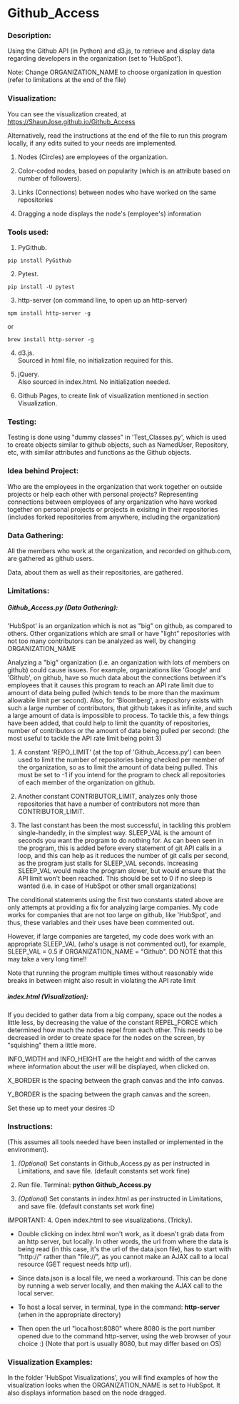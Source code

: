 # Github_Access


### Description:
Using the Github API (in Python) and d3.js, to retrieve and display data regarding developers in the organization (set to 'HubSpot').

Note: Change ORGANIZATION_NAME to choose organization in question (refer to limitations at the end of the file)


### Visualization:
You can see the visualization created, at https://ShaunJose.github.io/Github_Access

Alternatively, read the instructions at the end of the file to run this program locally, if any edits suited to your needs are implemented.

1. Nodes (Circles) are employees of the organization.

2. Color-coded nodes, based on popularity (which is an attribute based on number of followers).

3. Links (Connections) between nodes who have worked on the same repositories

4. Dragging a node displays the node's (employee's) information


### Tools used:
1. PyGithub.   
```
pip install PyGithub
```

2. Pytest.   
  ```
  pip install -U pytest
  ```

3. http-server (on command line, to open up an http-server)
  ```
  npm install http-server -g
  ```

or

  ```
  brew install http-server -g
  ```  

4. d3.js.    
   Sourced in html file, no initialization required for this.

5. jQuery.   
   Also sourced in index.html. No initialization needed.

6. Github Pages, to create link of visualization mentioned in section Visualization.


### Testing:
Testing is done using "dummy classes" in 'Test_Classes.py', which is used to create objects similar to github objects, such as NamedUser, Repository, etc, with similar attributes and functions as the Github objects.


### Idea behind Project:
Who are the employees in the organization that work together on outside projects or help each other with personal projects?
Representing connections between employees of any organization who have worked together on personal projects or projects in exisitng in their repositories (includes forked repositories from anywhere, including the organization)

### Data Gathering:
All the members who work at the organization, and recorded on github.com, are gathered as github users.

Data, about them as well as their repositories, are gathered.


### Limitations:

##### Github_Access.py (Data Gathering):

'HubSpot' is an organization which is not as "big" on github, as compared to others. Other organizations which are small or have "light" repositories with not too many contributors can be analyzed as well, by changing ORGANIZATION_NAME

Analyzing a "big" organization (i.e. an organization with lots of members on github) could cause issues. For example, organizations like 'Google' and 'Github', on github, have so much data about the connections between it's employees that it causes this program to reach an API rate limit due to amount of data being pulled (which tends to be more than the maximum allowable limit per second). Also, for 'Bloomberg', a repository exists with such a large number of contributors, that github takes it as infinite, and such a large amount of data is impossible to process. To tackle this, a few things have been added, that could help to limit the quantity of repositories, number of contributors or the amount of data being pulled per second: (the most useful to tackle the API rate limit being point 3)

1. A constant 'REPO_LIMIT' (at the top of 'Github_Access.py') can been used to limit the number of repositories being checked per member of the organization, so as to limit the amount of data being pulled. This must be set to -1 if you intend for the program to check all repositories of each member of the organization on github.

2. Another constant CONTRIBUTOR_LIMIT, analyzes only those repositories that have a number of contributors not more than CONTRIBUTOR_LIMIT.

3. The last constant has been the most successful, in tackling this problem single-handedly, in the simplest way. SLEEP_VAL is the amount of seconds you want the program to do nothing for. As can been seen in the program, this is added before every statement of git API calls in a loop, and this can help as it reduces the number of git calls per second, as the program just stalls for SLEEP_VAL seconds. Increasing SLEEP_VAL would make the program slower, but would ensure that the API limit won't been reached. This should be set to 0 if no sleep is wanted (i.e. in case of HubSpot or other small organizations)

The conditional statements using the first two constants stated above are only attempts at providing a fix for analyzing large companies. My code works for companies that are not too large on github, like 'HubSpot', and thus, these variables and their uses have been commented out.

However, if large companies are targeted, my code does work with an appropriate SLEEP_VAL (who's usage is not commented out), for example, SLEEP_VAL = 0.5 if ORGANIZATION_NAME = "Github". DO NOTE that this may take a very long time!!

Note that running the program multiple times without reasonably wide breaks in between might also result in violating the API rate limit


##### index.html (Visualization):

If you decided to gather data from a big company, space out the nodes a little less, by decreasing the value of the constant REPEL_FORCE which determined how much the nodes repel from each other. This needs to be decreased in order to create space for the nodes on the screen, by "squishing" them a little more.

INFO_WIDTH and INFO_HEIGHT are the height and width of the canvas where information about the user will be displayed, when clicked on.

X_BORDER is the spacing between the graph canvas and the info canvas.

Y_BORDER is the spacing between the graph canvas and the screen.

Set these up to meet your desires :D


### Instructions:
(This assumes all tools needed have been installed or implemented in the environment).

1. *(Optional)* Set constants in Github_Access.py as per instructed in Limitations, and save file. (default constants set work fine)

2. Run file.
Terminal: **python Github_Access.py**

3. *(Optional)* Set constants in index.html as per instructed in Limitations, and save file. (default constants set work fine)

  IMPORTANT:
4. Open index.html to see visualizations. (Tricky).
   - Double clicking on index.html won't work, as it doesn't grab data from an http server, but locally. In other words, the url from where the data is being read (in this case, it's the url of the data.json file), has to start with "http://" rather than "file://", as you cannot make an AJAX call to a local resource (GET request needs http url).

   - Since data.json is a local file, we need a workaround. This can be done by running a web server locally, and then making the AJAX call to the local server.

   - To host a local server, in terminal, type in the command: **http-server** (when in the appropriate directory)

   - Then open the url "localhost:8080" where 8080 is the port number opened due to the command http-server, using the web browser of your choice :) (Note that port is usually 8080, but may differ based on OS)

### Visualization Examples:

In the folder 'HubSpot Visualizations', you will find examples of how the visualization looks when the ORGANIZATION_NAME is set to HubSpot.
It also displays information based on the node dragged.
